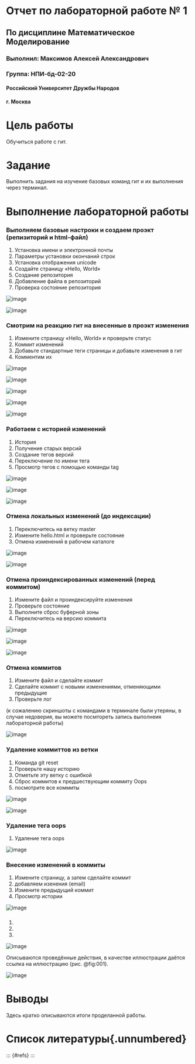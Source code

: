 
# Отчет по лабораторной работе № 1

## По дисциплине Математическое Моделирование

### Выполнил: Максимов Алексей Александрович
### Группа: НПИ-бд-02-20

  #### Российский Университет Дружбы Народов
  #### г. Москва


# Цель работы

Обучиться работе с гит.

# Задание

Выполнить задания на изучение базовых команд гит и их выполнения через терминал.

# Выполнение лабораторной работы
### Выполняем базовые настроки и создаем проэкт (репизиторий и html-файл)

1. Установка имени и электронной почты
2. Параметры установки окончаний строк
3. Установка отображения unicode
4. Создайте страницу «Hello, World»
5. Создание репозитория
6. Добавление файла в репозиторий
7. Проверка состояние репозитория

![image](image/1.PNG)

![image](image/2.PNG)

### Смотрим на реакцию гит на внесенные в проэкт изменения

1. Измените страницу «Hello, World» и проверьте статус
2. Коммит изменений
3. Добавьте стандартные теги страницы и добавьте изменения в гит
4. Комментим их


![image](image/3.PNG)

![image](image/4.PNG)

![image](image/5.PNG)

![image](image/6.PNG)

![image](image/7.PNG)

### Работаем с историей изменений

1. История
2. Получение старых версий
3. Создание тегов версий
4. Переключение по имени тега
5. Просмотр тегов с помощью команды tag

![image](image/8.PNG)

![image](image/9.PNG)

![image](image/10.PNG)

### Отмена локальных изменений (до индексации)

1. Переключитесь на ветку master
2. Измените hello.html и  проверьте состояние
3. Отмена изменений в рабочем каталоге

![image](image/12.PNG)

![image](image/11.PNG)

### Отмена проиндексированных изменений (перед коммитом)

1. Измените файл и проиндексируйте изменения
2. Проверьте состояние
3. Выполните сброс буферной зоны
4. Переключитесь на версию коммита

![image](image/12.PNG)

![image](image/13.PNG)

![image](image/14.PNG)

### Отмена коммитов

1. Измените файл и сделайте коммит
2. Сделайте коммит с новыми изменениями, отменяющими предыдущие
3. Проверьте лог

(к сожалению скриншоты с командами в терминале были утеряны, в случае недоверия, вы можете посмтореть запись выполнеия лабораторной работы)

![image](image/14.PNG)

### Удаление коммиттов из ветки

1. Команда git reset
2. Проверьте нашу историю
3. Отметьте эту ветку с ошибкой
4. Сброс коммитов к предшествующим коммиту Oops
5. посмотрите все коммиты

![image](image/15.PNG)

![image](image/16.PNG)

### Удаление тега oops

1. Удаление тега oops

![image](image/17.PNG)

### Внесение изменений в коммиты

1. Измените страницу, а затем сделайте коммит
2. добавляем изенения (email)
3. Измените предыдущий коммит
4. Просмотр истории

![image](image/18.PNG)

###

1.
2.
3.

![image](image/.PNG)




Описываются проведённые действия, в качестве иллюстрации даётся ссылка на иллюстрацию (рис. @fig:001).

![image](image/1.PNG)

# Выводы

Здесь кратко описываются итоги проделанной работы.

# Список литературы{.unnumbered}

::: {#refs}
:::
